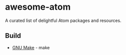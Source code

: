 # awesome-atom

A curated list of delightful Atom packages and resources.

## Build

- [GNU Make](https://github.com/AtomBuild/atom-build-make) - make
